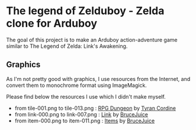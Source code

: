 # The legend of Zelduboy - Zelda clone for Arduboy

The goal of this project is to make an Arduboy action-adventure game similar to The Legend of Zelda: Link's Awakening.

## Graphics

As I'm not pretty good with graphics, I use resources from the Internet, and convert them to monochrome format using ImageMagick.

Please find below the resources I use which I didn't make myself.

* from tile-001.png to tile-013.png : [RPG Dungeon](https://opengameart.org/content/rpg-dungeon) by [Tyran Cordine](https://opengameart.org/users/tyran-cordine)
* from link-000.png to link-007.png : [Link](https://www.spriters-resource.com/game_boy_gbc/thelegendofzeldalinksawakeningdx/sheet/9436/) by [BruceJuice](https://www.spriters-resource.com/submitter/BruceJuice/)
* from item-000.png to item-011.png : [Items](https://www.spriters-resource.com/game_boy_gbc/thelegendofzeldalinksawakeningdx/sheet/9450/) by [BruceJuice](https://www.spriters-resource.com/submitter/BruceJuice/)
